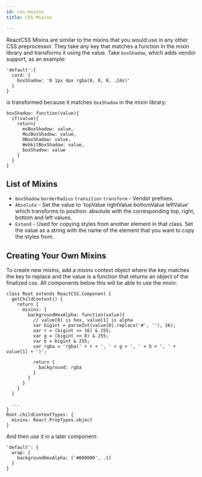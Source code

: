 ```yaml
---
id: css-mixins
title: CSS Mixins

---
```

ReactCSS Mixins are similar to the mixins that you would use in any other CSS preprocessor. They take any key that matches a function in the mixin library and transforms it using the value. Take `boxShadow`, which adds vendor support, as an example:
```
'default':{
  card: {
    boxShadow: '0 1px 4px rgba(0, 0, 0, .24s)'
  }
}
```
is transformed because it matches `boxShadow` in the mixin library:
```
boxShadow: function(value){
  if(value){
    return{
      msBoxShadow: value,
      MozBoxShadow: value,
      OBoxShadow: value,
      WebkitBoxShadow: value,
      boxShadow: value
    }
  }
}
```
## List of Mixins
* `boxShadow` `borderRadius` `transition` `transform` - Vendor prefixes.
* `Absolute` - Set the value to 'topValue rightValue bottomValue leftValue' which transforms to position: absolute with the corresponding top, right, bottom and left values.
* `Extend` - Used for copying styles from another element in that class. Set the value as a string with the name of the element that you want to copy the styles from.

## Creating Your Own Mixins
To create new mixins, add a mixins context object where the key matches the key to replace and the value is a function that returns an object of the finalized css. All components below this will be able to use the mixin:

```
class Root extends ReactCSS.Component {
  getChildContext() {
    return {
      mixins: {
        backgroundHexAlpha: function(value){
          // value[0] is hex, value[1] is alpha
          var bigint = parseInt(value[0].replace('#', ''), 16);
          var r = (bigint >> 16) & 255;
          var g = (bigint >> 8) & 255;
          var b = bigint & 255;
          var rgba = 'rgba(' + r + ', ' + g + ', ' + b + ', ' + value[1] + ')';

          return {
            background: rgba
          }
        }
      }  
    }
  }

  ...
}
Root.childContextTypes: {
  mixins: React.PropTypes.object
}

```
And then use it in a later component:
```
'default': {
  wrap: {
    backgroundHexAlpha: ['#000000', .1]
  }
}
```
